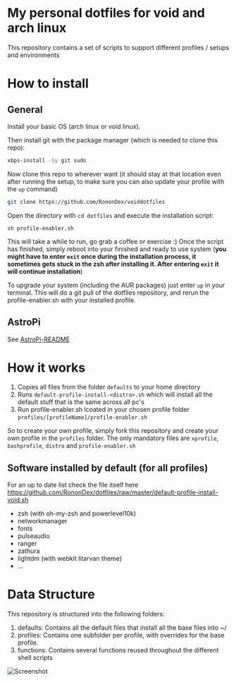 # My personal dotfiles for void and arch linux

This repository contains a set of scripts to support different profiles / setups and environments

# How to install
## General

Install your basic OS (arch linux or void linux).

Then install git with the package manager (which is needed to clone this repo):
```bash
xbps-install -Sy git sudo
```

Now clone this repo to wherever want (it should stay at that location even after running the setup, to make sure you can
also update your profile with the `up` command)
```bash
git clone https://github.com/RononDex/voiddotfiles
```

Open the directory with `cd dotfiles` and execute the installation script:

```
sh profile-enabler.sh
```

This will take a while to run, go grab a coffee or exercise :)
Once the script has finished, simply reboot into your finished and ready to use system (**you might have to enter `exit` once during the installation process, it sometimes gets stuck in the zsh after installing it. After entering `exit` it will continue installation**)

To upgrade your system (including the AUR packages) just enter `up` in your terminal. This will do a git pull of the dotfiles repository, and rerun the profile-enabler.sh with your installed profile.

## AstroPi
See [AstroPi-README](AstroPi-README.md)

# How it works

1. Copies all files from the folder `defaults` to your home directory
1. Runs `default-profile-install-<distro>.sh` which will install all the default stuff that is the same across all pc's
1. Run profile-enabler.sh lcoated in your chosen profile folder `profiles/[profileName]/profile-enabler.sh`

So to create your own profile, simply fork this repository and create your own profile in the `profiles` folder. The only mandatory files are `xprofile`, `bashprofile`, `distro` and `profile-enabler.sh`

## Software installed by default (for all profiles)
For an up to date list check the file itself here https://github.com/RononDex/dotfiles/raw/master/default-profile-install-void.sh

- zsh (with oh-my-zsh and powerlevel10k)
- networkmanager
- fonts
- pulseaudio
- ranger
- zathura
- lightdm (with webkit litarvan theme)
- ...

# Data Structure

This repository is structured into the following folders:

1. defaults: Contains all the default files that install all the base files into ~/
2. profiles: Contains one subfolder per profile, with overrides for the base profile.
3. functions: Contains several functions reused throughout the different shell scripts

![Screenshot](https://github.com/RononDex/voiddotfiles/raw/master/Screenshot.png)
